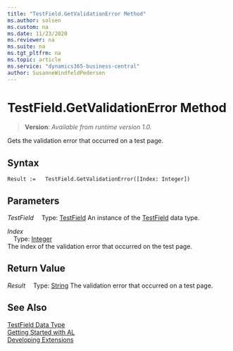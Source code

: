 ```yaml
---
title: "TestField.GetValidationError Method"
ms.author: solsen
ms.custom: na
ms.date: 11/23/2020
ms.reviewer: na
ms.suite: na
ms.tgt_pltfrm: na
ms.topic: article
ms.service: "dynamics365-business-central"
author: SusanneWindfeldPedersen
---
```

[//]: # (START>DO_NOT_EDIT)
[//]: # (IMPORTANT:Do not edit any of the content between here and the END>DO_NOT_EDIT.)
[//]: # (Any modifications should be made in the .xml files in the ModernDev repo.)
# TestField.GetValidationError Method
> **Version**: _Available from runtime version 1.0._

Gets the validation error that occurred on a test page.


## Syntax
```
Result :=   TestField.GetValidationError([Index: Integer])
```
## Parameters
*TestField*
&emsp;Type: [TestField](testfield-data-type.md)
An instance of the [TestField](testfield-data-type.md) data type.

*Index*  
&emsp;Type: [Integer](../integer/integer-data-type.md)  
The index of the validation error that occurred on the test page.  


## Return Value
*Result*
&emsp;Type: [String](../string/string-data-type.md)
The validation error that occurred on a test page.


[//]: # (IMPORTANT: END>DO_NOT_EDIT)
## See Also
[TestField Data Type](testfield-data-type.md)  
[Getting Started with AL](../../devenv-get-started.md)  
[Developing Extensions](../../devenv-dev-overview.md)
